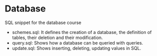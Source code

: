# Database
SQL snippet for the database course

- schemes.sql: It defines the creation of a database, the definition of tables, their deletion and their modification.
- query.sql: Shows how a database can be queried with queries.
- update.sql: Shows inserting, deleting, updating values in SQL.
